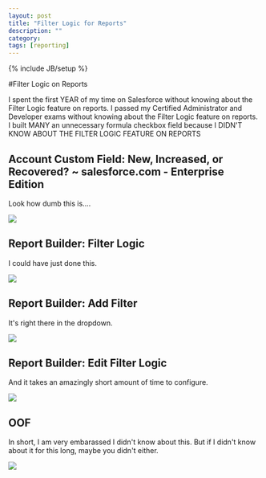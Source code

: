 ```yaml
---
layout: post
title: "Filter Logic for Reports"
description: ""
category: 
tags: [reporting]
---
```

{% include JB/setup %}

#Filter Logic on Reports

I spent the first YEAR of my time on Salesforce without knowing about the Filter Logic feature on reports. I passed my Certified Administrator and Developer exams without knowing about the Filter Logic feature on reports. I built MANY an unnecessary formula checkbox field because I DIDN'T KNOW ABOUT THE FILTER LOGIC FEATURE ON REPORTS

## Account Custom Field: New, Increased, or Recovered? ~ salesforce.com - Enterprise Edition

Look how dumb this is....

![][1]

[1]: http://i.imgur.com/lwQFHLn.png

## Report Builder: Filter Logic

I could have just done this.

![][2]

[2]: http://i.imgur.com/7E5M91L.png

## Report Builder: Add Filter

It's right there in the dropdown.

![][3]

[3]: http://i.imgur.com/NKNnCZu.png

## Report Builder: Edit Filter Logic

And it takes an amazingly short amount of time to configure.

![][4]

[4]: http://i.imgur.com/Kqwrfua.png

## OOF

In short, I am very embarassed I didn't know about this. But if I didn't know about it for this long, maybe you didn't either.

![][5]

[5]: http://i.imgur.com/bstdomW.jpg
